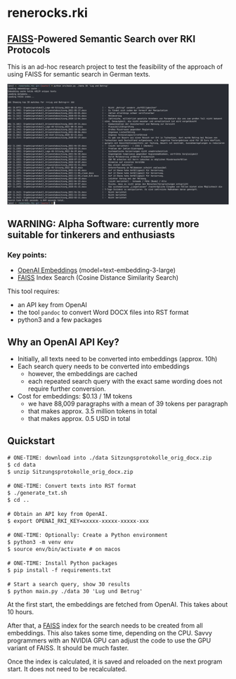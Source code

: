 # renerocks.rki

## [FAISS](https://github.com/facebookresearch/faiss)-Powered Semantic Search over RKI Protocols

This is an ad-hoc research project to test the feasibility of the approach of
using FAISS for semantic search in German texts.

![](./demo/rki.demo.png)

## WARNING: Alpha Software: currently more suitable for tinkerers and enthusiasts


### Key points:

- [OpenAI
  Embeddings](https://platform.openai.com/docs/guides/embeddings/what-are-embeddings) (model=text-embedding-3-large)
- [FAISS](https://github.com/facebookresearch/faiss) Index Search (Cosine Distance Similarity Search)


This tool requires:

- an API key from OpenAI
- the tool `pandoc` to convert Word DOCX files into RST format
- python3 and a few packages

## Why an OpenAI API Key?

- Initially, all texts need to be converted into embeddings (approx. 10h)
- Each search query needs to be converted into embeddings
    - however, the embeddings are cached
    - each repeated search query with the exact same wording does not require
      further conversion.
- Cost for embeddings: $0.13 / 1M tokens
    - we have 88,009 paragraphs with a mean of 39 tokens per paragraph
    - that makes approx. 3.5 million tokens in total
    - that makes approx. 0.5 USD in total

## Quickstart

```shell
# ONE-TIME: download into ./data Sitzungsprotokolle_orig_docx.zip
$ cd data
$ unzip Sitzungsprotokolle_orig_docx.zip

# ONE-TIME: Convert texts into RST format
$ ./generate_txt.sh
$ cd ..

# Obtain an API key from OpenAI.
$ export OPENAI_RKI_KEY=xxxxx-xxxxx-xxxxx-xxx

# ONE-TIME: Optionally: Create a Python environment
$ python3 -m venv env
$ source env/bin/activate # on macos

# ONE-TIME: Install Python packages
$ pip install -f requirements.txt

# Start a search query, show 30 results
$ python main.py ./data 30 'Lug und Betrug'
```

At the first start, the embeddings are fetched from OpenAI. This takes about 10
hours.

After that, a [FAISS](https://github.com/facebookresearch/faiss) index for the
search needs to be created from all embeddings. This also takes some time,
depending on the CPU. Savvy programmers with an NVIDIA GPU can adjust the code
to use the GPU variant of FAISS. It should be much faster.

Once the index is calculated, it is saved and reloaded on the next program
start. It does not need to be recalculated.

